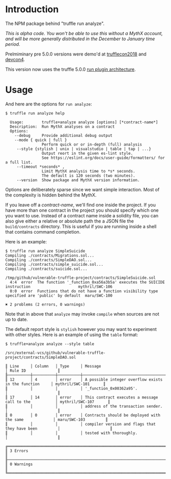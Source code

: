 # Introduction

The NPM package behind "truffle run analyze".

_This is alpha code. You won't be able to use this without a MythX account,
and will be more generally distributed in the December to January time period._

Prelmiminary pre 5.0.0 versions were demo'd at
[trufflecon2018](https://truffleframework.com/trufflecon2018) and
[devcon4](https://devcon4.ethereum.org/).

This version now uses the truffle 5.0.0 [run plugin architecture](https://truffleframework.com/docs/truffle/getting-started/writing-external-scripts).

# Usage

And here are the options for `run analyze`:

```console
$ truffle run analyze help

  Usage:        truffle+analyze analyze [options] [*contract-name*]
  Description:  Run MythX analyses on a contract
  Options:
    --debug     Provide additional debug output
    --mode { quick | full }
                Perform quick or or in-depth (full) analysis     
     --style {stylish | unix | visualstudio | table | tap | ...}
                Output reort in the given es-lint style.
                See https://eslint.org/docs/user-guide/formatters/ for a full list.
     --timeout *seconds* ,
                Limit MythX analysis time to *s* seconds. 
                The default is 120 seconds (two minutes).
     --version  Show package and MythX version information.
```

Options are deliberately sparse since we want simple interaction. Most
of the complexity is hidden behind the MythX.

If you leave off a _contract-name_, we'll find one inside the
project. If you have more than one contract in the project you should
specify which one you want to use. Instead of a contract name inside a
solidity file, you can also give either a relative or absolute path
the a JSON file the `build/contracts` directory. This is useful if
you are running inside a shell that contains command completion.

Here is an example:

```console
$ truffle run analyze SimpleSuicide
Compiling ./contracts/Migrations.sol...
Compiling ./contracts/SimpleDAO.sol...
Compiling ./contracts/simple_suicide.sol...
Compiling ./contracts/suicide.sol...

/tmp/github/vulnerable-truffle-project/contracts/SimpleSuicide.sol
  4:4  error  The function '_function_0xa56a3b5a' executes the SUICIDE instruction                     mythril/SWC-106
  0:0  error  Functions that do not have a function visibility type specified are 'public' by default  maru/SWC-100

✖ 2 problems (2 errors, 0 warnings)

```

Note that in above that `analyze` may invoke `compile` when sources are not up to date.

The default report style is `stylish` however you may want to experiment with other styles.
Here is an example of using the  `table` format:


```
$ truffle+analyze analyze --style table

/src/external-vcs/github/vulnerable-truffle-project/contracts/SimpleDAO.sol

║ Line     │ Column   │ Type     │ Message                                                │ Rule ID              ║
╟──────────┼──────────┼──────────┼────────────────────────────────────────────────────────┼──────────────────────╢
║ 12       │ 4        │ error    │ A possible integer overflow exists in the function     │ mythril/SWC-101      ║
║          │          │          │ '_function_0x00362a95'.                                │                      ║
║ 17       │ 14       │ error    │ This contract executes a message call to the           │ mythril/SWC-107      ║
║          │          │          │ address of the transaction sender.                     │                      ║
║ 0        │ 0        │ error    │ Contracts should be deployed with the same             │ maru/SWC-103         ║
║          │          │          │ compiler version and flags that they have been         │                      ║
║          │          │          │ tested with thoroughly.                                │                      ║

╔════════════════════════════════════════════════════════════════════════════════════════════════════════════════╗
║ 3 Errors                                                                                                       ║
╟────────────────────────────────────────────────────────────────────────────────────────────────────────────────╢
║ 0 Warnings                                                                                                     ║
╚════════════════════════════════════════════════════════════════════════════════════════════════════════════════╝
```
